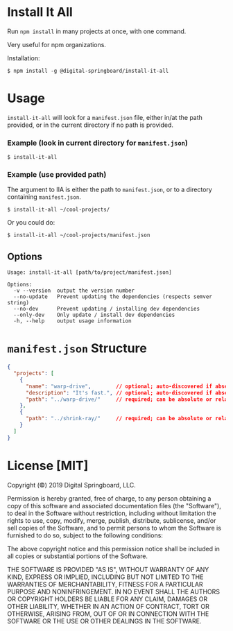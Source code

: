 # Install It All

Run `npm install` in many projects at once, with one command.

Very useful for npm organizations.

Installation:

```shell
$ npm install -g @digital-springboard/install-it-all
```
# Usage

`install-it-all` will look for a `manifest.json` file, either in/at the path provided, or in the current directory if no path is provided.

### Example (look in current directory for `manifest.json`)
```shell
$ install-it-all
```

### Example (use provided path)

The argument to IIA is either the path to `manifest.json`, or to a directory containing `manifest.json`.

```shell
$ install-it-all ~/cool-projects/
```

Or you could do:

```shell
$ install-it-all ~/cool-projects/manifest.json
```
## Options

```shell
Usage: install-it-all [path/to/project/manifest.json]

Options:
  -v --version  output the version number
  --no-update   Prevent updating the dependencies (respects semver string)
  --no-dev      Prevent updating / installing dev dependencies
  --only-dev    Only update / install dev dependencies
  -h, --help    output usage information
```


# `manifest.json` Structure

```json
{
  "projects": [
    {
      "name": "warp-drive",        // optional; auto-discovered if absent
      "description": "It's fast.", // optional; auto-discovered if absent
      "path": "../warp-drive/"     // required; can be absolute or relative to manifest.json
    },
    {
      "path": "../shrink-ray/"     // required; can be absolute or relative to manifest.json
    }
  ]
}
```

# License [MIT]

Copyright (©) 2019 Digital Springboard, LLC.

Permission is hereby granted, free of charge, to any person obtaining a copy of this software and associated documentation files (the "Software"), to deal in the Software without restriction, including without limitation the rights to use, copy, modify, merge, publish, distribute, sublicense, and/or sell copies of the Software, and to permit persons to whom the Software is furnished to do so, subject to the following conditions:

The above copyright notice and this permission notice shall be included in all copies or substantial portions of the Software.

THE SOFTWARE IS PROVIDED "AS IS", WITHOUT WARRANTY OF ANY KIND, EXPRESS OR IMPLIED, INCLUDING BUT NOT LIMITED TO THE WARRANTIES OF MERCHANTABILITY, FITNESS FOR A PARTICULAR PURPOSE AND NONINFRINGEMENT. IN NO EVENT SHALL THE AUTHORS OR COPYRIGHT HOLDERS BE LIABLE FOR ANY CLAIM, DAMAGES OR OTHER LIABILITY, WHETHER IN AN ACTION OF CONTRACT, TORT OR OTHERWISE, ARISING FROM, OUT OF OR IN CONNECTION WITH THE SOFTWARE OR THE USE OR OTHER DEALINGS IN THE SOFTWARE.


